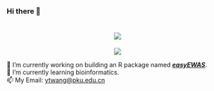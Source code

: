 ### Hi there 👋
<h1 align="center"> <a href="https://sunguoqi.com/"> <img src="https://readme-typing-svg.herokuapp.com/?lines=console.log(%22Hello%2C%20World!%22);Welcome%20to%20zero%20Github!&center=true&size=27"> </a> </h1>
<div align="center"> <img src="https://github-readme-streak-stats.herokuapp.com/?user=ytwangZero" /> </div>

🔭 I’m currently working on building an R package named <a href="https://pubmed.ncbi.nlm.nih.gov/35421261/">***easyEWAS***</a></li>.<br>
🌱 I’m currently learning bioinformatics.<br>
📫 My Email: ytwang@pku.edu.cn<br>
<!--
**ytwangZero/ytwangZero** is a ✨ _special_ ✨ repository because its `README.md` (this file) appears on your GitHub profile.

Here are some ideas to get you started:

- 🔭 I’m currently working on building an R package, easyEWAS.
- 🌱 I’m currently learning ...
- 👯 I’m looking to collaborate on ...
- 🤔 I’m looking for help with ...
- 💬 Ask me about ...
- 📫 How to reach me: ...
- 😄 Pronouns: ...
- ⚡ Fun fact: ...
-->
